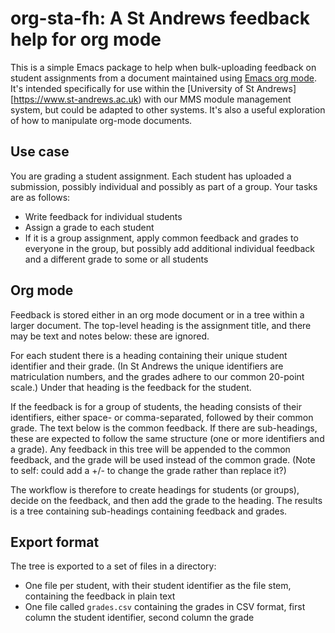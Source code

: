 org-sta-fh: A St Andrews feedback help for org mode
===================================================

This is a simple Emacs package to help when bulk-uploading feedback on
student assignments from a document maintained using [Emacs org
mode](https://orgmode.org). It's intended specifically for use within
the [University of St Andrews][https://www.st-andrews.ac.uk) with our
MMS module management system, but could be adapted to other systems.
It's also a useful exploration of how to manipulate org-mode
documents.

Use case
--------

You are grading a student assignment. Each student has uploaded a
submission, possibly individual and possibly as part of a group. Your
tasks are as follows:

- Write feedback for individual students
- Assign a grade to each student
- If it is a group assignment, apply common feedback and grades to
  everyone in the group, but possibly add additional individual
  feedback and a different grade to some or all students

Org mode
--------

Feedback is stored either in an org mode document or in a tree within
a larger document. The top-level heading is the assignment title, and
there may be text and notes below: these are ignored.

For each student there is a heading containing their unique student
identifier and their grade. (In St Andrews the unique identifiers are
matriculation numbers, and the grades adhere to our common 20-point
scale.) Under that heading is the feedback for the student.

If the feedback is for a group of students, the heading consists of
their identifiers, either space- or comma-separated, followed by their
common grade. The text below is the common feedback. If there are
sub-headings, these are expected to follow the same structure (one or
more identifiers and a grade). Any feedback in this tree will be
appended to the common feedback, and the grade will be used instead of
the common grade. (Note to self: could add a +/- to change the grade
rather than replace it?)

The workflow is therefore to create headings for students (or groups),
decide on the feedback, and then add the grade to the heading. The
results is a tree containing sub-headings containing feedback and
grades.

Export format
-------------

The tree is exported to a set of files in a directory:

- One file per student, with their student identifier as the file
  stem, containing the feedback in plain text
- One file called `grades.csv` containing the grades in CSV format,
  first column the student identifier, second column the grade
